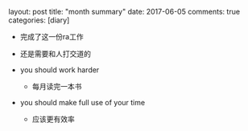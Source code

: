 layout: post
title: "month summary"
date: 2017-06-05
comments: true
categories: [diary]


* 完成了这一份ra工作

*  还是需要和人打交道的

* you should work harder
  - 每月读完一本书

* you should make full use of your time
  - 应该更有效率
